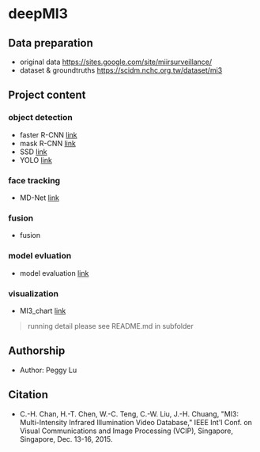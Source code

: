 # deepMI3


## Data preparation
* original data
https://sites.google.com/site/miirsurveillance/
* dataset & groundtruths
https://scidm.nchc.org.tw/dataset/mi3

## Project content

### object detection
* faster R-CNN [link](faster-RCNN/README.md)
* mask R-CNN [link](object_detection/README.md)
* SSD [link](object_detection/README.md)
* YOLO [link](object_detection/README.md)

### face tracking
* MD-Net [link](face_tracking/README.md)

### fusion
* fusion 

### model evluation
* model evaluation [link](model_evaluation/README.md)


### visualization
* MI3_chart [link](MI3_chart/README.md)

> running detail please see README.md in subfolder



## Authorship
* Author: Peggy Lu
## Citation

* C.-H. Chan, H.-T. Chen, W.-C. Teng, C.-W. Liu, J.-H. Chuang, "MI3: Multi-Intensity Infrared Illumination Video Database," IEEE Int'l Conf. on Visual Communications and Image Processing (VCIP), Singapore, Singapore, Dec. 13-16, 2015.
